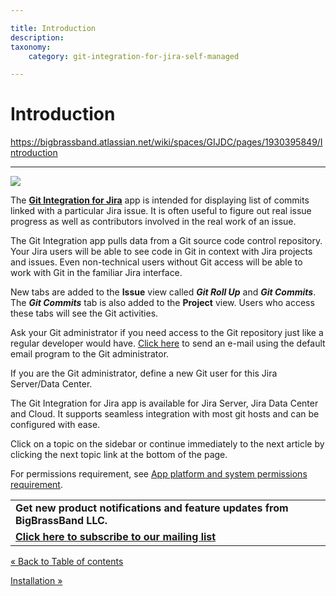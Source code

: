 ```yaml
---

title: Introduction
description:
taxonomy:
    category: git-integration-for-jira-self-managed

---
```


# Introduction

<https://bigbrassband.atlassian.net/wiki/spaces/GIJDC/pages/1930395849/Introduction>

* * *

![](https://bigbrassband.atlassian.net/wiki/download/attachments/1930395849/bbb-overview.png?version=1&modificationDate=1630642768051&cacheVersion=1&api=v2)

The [**Git Integration for Jira**](https://marketplace.atlassian.com/plugins/com.xiplink.jira.git.jira_git_plugin) app is intended for displaying list of commits linked with a particular Jira issue. It is often useful to figure out real issue progress as well as contributors involved in the real work of an issue.

The Git Integration app pulls data from a Git source code control repository. Your Jira users will be able to see code in Git in context with Jira projects and issues. Even non-technical users without Git access will be able to work with Git in the familiar Jira interface.

New tabs are added to the **Issue** view called _**Git Roll Up**_ and _**Git Commits**_. The _**Git Commits**_ tab is also added to the **Project** view. Users who access these tabs will see the Git activities.

Ask your Git administrator if you need access to the Git repository just like a regular developer would have. [Click here](#) to send an e-mail using the default email program to the Git administrator.

If you are the Git administrator, define a new Git user for this Jira Server/Data Center.

  
The Git Integration for Jira app is available for Jira Server, Jira Data Center and Cloud. It supports seamless integration with most git hosts and can be configured with ease.

Click on a topic on the sidebar or continue immediately to the next article by clicking the next topic link at the bottom of the page.

For permissions requirement, see [App platform and system permissions requirement](https://bigbrassband.atlassian.net/wiki/spaces/GIJDC/pages/408453129/Permissions).

|     |
| --- |
| **Get new product notifications and feature updates from BigBrassBand LLC.** |
| [**Click here to subscribe to our mailing list**](http://eepurl.com/hhfbwz) |

[« Back to Table of contents](/wiki/spaces/GIJDC/pages/1930395770/Documentation)

[Installation »](/wiki/spaces/GIJDC/pages/1930395878/Installation)